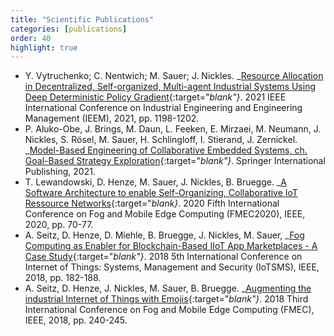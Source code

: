 ```yaml
---
title: "Scientific Publications"
categories: [publications]
order: 40
highlight: true
---
```


* Y. Vytruchenko; C. Nentwich; M. Sauer; J. Nickles. _[Resource Allocation in
  Decentralized, Self-organized, Multi-agent Industrial Systems Using Deep
  Deterministic Policy
  Gradient](https://ieeexplore.ieee.org/document/9673014){:target="_blank"}_.
  2021 IEEE International Conference on Industrial Engineering and Engineering
  Management (IEEM), 2021, pp. 1198-1202.
* P. Aluko-Obe, J. Brings, M. Daun, L. Feeken, E. Mirzaei, M. Neumann, J.
  Nickles, S. Rösel, M. Sauer, H. Schlingloff, I. Stierand, J. Zernickel.
  _[Model-Based Engineering of Collaborative Embedded Systems, ch. Goal-Based
  Strategy
  Exploration](https://www.springer.com/gp/book/9783030621353){:target="_blank"}_.
  Springer International Publishing, 2021.
* T. Lewandowski, D. Henze, M. Sauer, J. Nickles, B. Bruegge. _[A Software
  Architecture to enable Self-Organizing, Collaborative IoT Ressource
  Networks](https://ieeexplore.ieee.org/document/9144772){:target="_blank}_.
  2020 Fifth International Conference on Fog and Mobile Edge Computing
  (FMEC2020), IEEE, 2020, pp. 70-77.
* A. Seitz, D. Henze, D. Miehle, B. Bruegge, J. Nickles, M. Sauer, _[Fog
  Computing as Enabler for Blockchain-Based IIoT App Marketplaces - A Case
  Study](https://ieeexplore.ieee.org/document/8554484){:target="_blank"}_. 2018
  5th International Conference on Internet of Things: Systems, Management and
  Security (IoTSMS), IEEE, 2018, pp. 182-188.
* A. Seitz, D. Henze, J. Nickles, M. Sauer, B. Bruegge. _[Augmenting the
  industrial Internet of Things with
  Emojis](https://ieeexplore.ieee.org/document/8364073){:target="_blank"}_. 2018
  Third International Conference on Fog and Mobile Edge Computing (FMEC), IEEE,
  2018, pp. 240-245.
